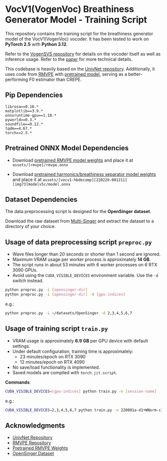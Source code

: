 # VocV1(VogenVoc) Breathiness Generator Model - Training Script

This repository contains the training script for the breathiness generator model of the VocV1(VogenVoc) vocoder. It has been tested to work on **PyTorch 2.5** with **Python 3.12**.

Refer to the [VogenSVS repository](https://github.com/aqtq314/VogenSVS) for details on the vocoder itself as well as inference usage. Refer to the [paper](https://doi.org/10.1109/TASLP.2023.3321191) for more technical details.

This codebase is heavily based on the [UnivNet repository](https://github.com/maum-ai/univnet). Additionally, it uses code from [RMVPE](https://github.com/Dream-High/RMVPE) with [pretrained model](https://huggingface.co/lj1995/VoiceConversionWebUI/blob/main/rmvpe.onnx), serving as a better-performing F0 estimator than CREPE.


## Pip Dependencies

```plaintext
librosa==0.10.*
matplotlib==3.9.*
onnxruntime-gpu==1.18.*
pyworld==0.3.*
soundfile==0.12.*
tqdm==4.67.*
torch==2.5.*
```


## Pretrained ONNX Model Dependencies

- Download [pretrained RMVPE model weights](https://huggingface.co/lj1995/VoiceConversionWebUI/blob/main/rmvpe.onnx) and place it at `assets/[rmvpe]/rmvpe.onnx`

- Download [pretrained harmonics/breathiness separator model weights](https://github.com/aqtq314/VogenSVS/blob/main/vogensvs/assets/%5Bvocv1-hbdecomp%5D%5B220228-001211%5D%5Bimg73%5Dmodelv5c/model.onnx) and place it at `assets/[vocv1-hbdecomp][220228-001211][img73]modelv5c/model.onnx`


## Dataset Dependencies

The data preprocessing script is designed for the **OpenSinger dataset**. 

Download the raw dataset from [Multi-Singer](https://github.com/Multi-Singer/Multi-Singer.github.io) and extract the dataset to a directory of your choice.


## Usage of data preprocessing script `preproc.py`

- Wave files longer than 20 seconds or shorter than 1 second are ignored.
- Maximum VRAM usage per worker process is approximately **14 GB**.
- The script runs in about 53 minutes with 6 worker processes on 6 RTX 3090 GPUs.
- Avoid using the `CUDA_VISIBLE_DEVICES` environment variable. Use the `-d` switch instead.

```bash
python preproc.py -i [opensinger-dir]
python preproc.py -i [opensinger-dir] -d [gpu-indices]
```

e.g.:
```bash
python preproc.py -i ~/datasets/OpenSinger -d 2,3,4,5,6,7
```


## Usage of training script `train.py`

- VRAM usage is approximately **6.9 GB** per GPU device with default settings.
- Under default configuration, training time is approximately:
  - 23 minutes/epoch on RTX 3090
  - 12 minutes/epoch on RTX 4090
- No save/load functionality is implemented.
- Saved models are compiled with `torch.jit.script`.

**Commands**:
```bash
CUDA_VISIBLE_DEVICES=[gpu-indices] python train.py -n [session-name]
```

e.g.:
```bash
CUDA_VISIBLE_DEVICES=2,3,4,5,6,7 python train.py -n 220801a-d1+WNorm-c16c12
```


## Acknowledgments

- [UnivNet Repository](https://github.com/maum-ai/univnet)
- [RMVPE Repository](https://github.com/Dream-High/RMVPE)
- [Pretrained RMVPE Weights](https://huggingface.co/lj1995/VoiceConversionWebUI)
- [OpenSinger Dataset](https://github.com/Multi-Singer/Multi-Singer.github.io)


